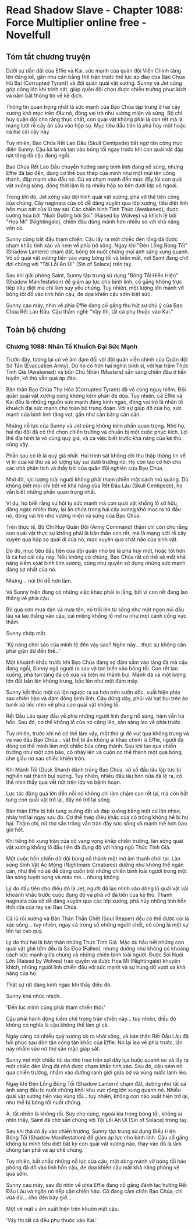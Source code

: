# Read Shadow Slave - Chapter 1088: Force Multiplier online free - Novelfull

## Tóm tắt chương truyện

Dưới sự dẫn dắt của Effie và Kai, sức mạnh của quân đội Viễn Chinh tăng lên đáng kể, gần như cân bằng thế trận trước thế lực áp đảo của Bạo Chúa Hủ Bại (Corrupted Tyrant) và đội quân quái vật xương. Sunny và Jet cũng góp công lớn khi trinh sát, giúp quân đội chọn được chiến trường phục kích và nắm bắt thông tin về kẻ địch.

Thông tin quan trọng nhất là sức mạnh của Bạo Chúa tập trung ở hai cây xương khô mọc trên đầu nó, đóng vai trò như vương miện và sừng. Bộ chỉ huy quân đội cho rằng thực chất, con quái vật không phải là con rết mà là mạng lưới rễ cây ăn sâu vào hộp sọ. Mục tiêu đầu tiên là phá hủy một hoặc cả hai cái cây này.

Tuy nhiên, Bạo Chúa Rết Lao Đầu (Skull Centipede) bất ngờ tấn công trực diện Sunny. Cậu lùi lại và tan vào bóng tối ngay trước khi con quái vật đập nát tảng đá cậu đang ngồi.

Bạo Chúa Rết Lao Đầu chuyển hướng sang binh lính đang nổ súng, nhưng Effie đã lao đến, dùng cơ thể bọc thép của mình như một mũi tên công thành, đập mạnh vào đầu nó. Cú va chạm mạnh đến mức đẩy lùi con quái vật xuống sông, đồng thời làm lộ ra nhiều hộp sọ bên dưới lớp vỏ ngoài.

Trong khi đó, Jet xông vào đội hình quái vật xương, phá vỡ thế tiến công của chúng. Cây naginata của cô dễ dàng xuyên qua lớp xương, tiêu diệt linh hồn mục nát của lũ tay sai. Các chiến binh Tỉnh Thức (Awakened), được cường hóa bởi "Nuôi Dưỡng bởi Sói" (Raised by Wolves) và khích lệ bởi "Họa Mi" (Nightingale), chiến đấu dũng mãnh hơn nhiều so với khả năng vốn có.

Sunny cũng bắt đầu tham chiến. Cậu lấy ra một chiếc đèn lồng đá được chạm khắc tinh xảo và ném về phía bờ sông. Ngay khi "Đèn Lồng Bóng Tối" (Shadow Lantern) chạm đất, bóng tối nuốt chửng mọi ánh sáng xung quanh. Vô số quái vật xương tiến vào vùng bóng tối và biến mất, nơi Saint đang chờ đợi chúng với "Tội Lỗi An Ủi" (Sin of Solace) trên tay.

Sau khi giải phóng Saint, Sunny tập trung sử dụng "Bóng Tối Hiển Hiện" (Shadow Manifestation) để giảm áp lực cho binh lính, cố gắng không trực tiếp tiêu diệt mà chỉ làm suy yếu chúng. Tuy nhiên, một lượng lớn mảnh vỡ bóng tối đổ vào linh hồn cậu, đe dọa khiến cậu sớm kiệt sức.

Sunny cau mày, nhìn về phía Effie đang cố gắng thu hút sự chú ý của Bạo Chúa Rết Lao Đầu. Cậu thầm nghĩ: "Vậy thì, tất cả phụ thuộc vào Kai."

## Toàn bộ chương

### Chương 1088: Nhân Tố Khuếch Đại Sức Mạnh

Trước đây, tương lai có vẻ ảm đạm đối với đội quân viễn chinh của Quân đội Sơ Tán (Evacuation Army). Dù họ có hơn hai nghìn binh sĩ, với hai trăm Thức Tỉnh Giả (Awakened) và bốn Chủ Nhân (Masters) sẵn sàng chiến đấu ở tiền tuyến, kẻ thù vẫn quá áp đảo.

Bản thân Bạo Chúa Tha Hóa (Corrupted Tyrant) đã vô cùng nguy hiểm. Đội quân quái vật xương cũng không kém phần đe dọa. Tuy nhiên, cả Effie và Kai đều là những nguồn sức mạnh đáng kinh ngạc, đóng vai trò là nhân tố khuếch đại sức mạnh cho toàn bộ trung đoàn. Với sự giúp đỡ của họ, sức mạnh của binh lính tăng vọt, gần như cân bằng cán cân.

Những nỗ lực của Sunny và Jet cũng không kém phần quan trọng. Nhờ họ, hai đại đội đã có thể chọn chiến trường và chuẩn bị một cuộc phục kích. Lợi thế địa hình là vô cùng quý giá, và cả việc biết trước khả năng của kẻ thù cũng vậy.

Phần sau có lẽ là quý giá nhất. Hai trinh sát không chỉ thu thập thông tin về vị trí của kẻ thù và số lượng tay sai dưới trướng nó. Họ còn tạo cơ hội cho các nhà phân tích và thầy bói của quân đội nghiên cứu Bạo Chúa.

Nhờ đó, lực lượng loài người không phải tham chiến một cách mù quáng. Dù không biết mọi chi tiết về khả năng của Rết Đầu Lâu (Skull Centipede), họ vẫn biết những phần quan trọng nhất.

Ví dụ, họ biết rằng sự hội tụ sức mạnh mà con quái vật khổng lồ sở hữu, đáng ngạc nhiên thay, lại ẩn chứa trong hai cây xương khô mọc ra từ đầu nó, đóng vai trò như vương miện và sừng của Bạo Chúa.

Trên thực tế, Bộ Chỉ Huy Quân Đội (Army Command) thậm chí còn cho rằng con quái vật thực sự không phải là bản thân con rết, mà là mạng lưới rễ cây xuyên qua hộp sọ quái dị của nó, mọc xuyên qua chất não của sinh vật.

Do đó, mục tiêu đầu tiên của đội quân nhỏ bé là phá hủy một, hoặc tốt hơn là cả hai cái cây này. Nếu không có chúng, Bạo Chúa rất có thể sẽ mất khả năng kiểm soát binh lính xương, cũng như quyền sử dụng những sức mạnh đáng sợ nhất của nó.

Nhưng... nói thì dễ hơn làm.

Và Sunny hiện đang có những việc khác phải lo lắng, bởi vì con rết đang lao thẳng về phía cậu.

Bỏ qua cơn mưa đạn và mưa tên, nó trồi lên từ sông như một ngọn núi đầu lâu và lao thẳng vào cậu, cái miệng khổng lồ mở ra như một cánh cổng vực thẳm.

Sunny chớp mắt.

'Kỹ năng chơi sáo của mình tệ đến vậy sao? Nghe này... thực sự không cần phải giận dữ đến thế...'

Một khoảnh khắc trước khi Bạo Chúa đáng sợ đâm sầm vào tảng đá mà cậu đang ngồi, Sunny ngả người ra sau và tan biến vào bóng tối. Con rết lao xuống, phá tan tảng đá cổ xưa và biến nó thành bụi. Mảnh đá và một lượng lớn đất bắn lên không trung, bốc lên như một đám mây.

Sunny kết thúc một cú lộn ngược ra xa hơn trên sườn dốc, xuất hiện phía sau chiến hào và đám đông binh lính. Cậu đứng dậy, phủi vài hạt bụi trên áo tunik và liếc nhìn về phía con quái vật khổng lồ.

Rết Đầu Lâu quay đầu về phía những người lính đang nổ súng, hàm vẫn há hốc. Sau đó, cơ thể khổng lồ của nó căng lên, sẵn sàng lao về phía trước.

Tuy nhiên, trước khi nó có thể làm vậy, một thứ gì đó vụt qua không trung và va vào đầu Bạo Chúa... vật thể bí ẩn không ai khác chính là Effie, người đã dùng cơ thể mình làm một chiếc búa công thành. Sau khi lao qua chiến trường như một cơn bão, cô nhảy lên và cuộn cơ thể thành một quả bóng, che giấu nó sau chiếc khiên tròn.

Khi Mảnh Tối (Dusk Shard) đánh trúng Bạo Chúa, vô số đầu lâu lập tức bị nghiền nát thành bụi xương. Tuy nhiên, nhiều đầu lâu hơn nữa đã lộ ra, có thể nhìn thấy qua vết nứt trên lớp vỏ bệnh hoạn.

Lực tác động quá lớn đến nỗi nó không chỉ làm chậm con rết lại, mà còn hất tung con quái vật trở lại, đẩy nó trở lại sông.

Bản thân Effie bị hất tung xuống đất và đáp xuống bằng một cú lộn nhào, nhảy trở lại ngay sau đó. Cơ thể thép điêu khắc của cô trông không hề bị hư hại. Thậm chí, nữ thợ săn trông vẫn tràn đầy sức sống và mạnh mẽ hơn bao giờ hết.

Khi tiếng hô xung trận của cô vang vọng khắp chiến trường, làn sóng quái vật xương khổng lồ đầu tiên đã đụng độ với hàng ngũ Thức Tỉnh Giả.

Một cuộc hỗn chiến dữ dội bùng nổ thành một mớ âm thanh chói tai. Làn sóng Sinh Vật Ác Mộng (Nightmare Creatures) dường như không thể ngăn cản, như thể nó sẽ dễ dàng cuốn trôi những chiến binh loài người trong một làn sóng tuyệt vọng và máu me... nhưng không.

Lý do đầu tiên cho điều đó là Jet, người đã lao mình vào dòng lũ quái vật vài khoảnh khắc trước cuộc đụng độ và phá vỡ đà tiến của kẻ thù. Thanh naginata của cô dễ dàng xuyên qua các lớp xương, phá hủy những linh hồn thối rữa của tay sai Bạo Chúa.

Cả lũ rối xương và Bản Thân Thần Chết (Soul Reaper) đều có thể được coi là xác sống... tuy nhiên, ngay cả trong số những người chết, cô cũng là một sự tồn tại cao quý.

Lý do thứ hai là bản thân những Thức Tỉnh Giả. Mặc dù hầu hết những con quái vật ghê tởm đều là Sa Đọa (Fallen), nhưng dường như không có khoảng cách sức mạnh giữa chúng và những chiến binh loài người. Được Sói Nuôi Lớn (Raised by Wolves) trao quyền và được Họa Mi (Nightingale) khuyến khích, những người lính chiến đấu với sức mạnh và sự hung dữ vượt xa khả năng của họ.

Thật sự rất đáng kinh ngạc khi thấy điều đó.

Sunny khẽ nhúc nhích.

'Đến lúc mình cũng phải tham chiến thôi.'

Cậu phải hành động kiềm chế trong trận chiến này... tuy nhiên, điều đó không có nghĩa là cậu không thể làm gì cả.

Ngày càng có nhiều quỷ xương bò ra khỏi sông, và bản thân Rết Đầu Lâu đã hồi phục sau đòn tấn công tàn khốc của Effie. Nó lại lao về phía trước, lần này nhắm vào nữ thợ săn mặc giáp sắt.

Sunny mở một chiếc túi da nhỏ treo trên sợi dây lụa buộc quanh eo và lấy ra một chiếc đèn lồng đá nhỏ được chạm khắc tinh xảo. Sau đó, cậu ném nó qua chiến trường, nhắm vào đường ranh giới giữa bờ và vùng nước lạnh lẽo.

Ngay khi Đèn Lồng Bóng Tối (Shadow Lantern) chạm đất, dường như tất cả ánh sáng đều bị nuốt chửng khỏi khu vực rộng lớn xung quanh nó. Nhiều quái vật xương tiến vào vùng tối... tuy nhiên, không con nào xuất hiện trở lại, như thể bị bóng tối nuốt chửng.

À, tất nhiên là không rồi. Suy cho cùng, ngoài kia trong bóng tối, không ai nhìn thấy, Saint đã chờ sẵn chúng với Tội Lỗi An Ủi (Sin of Solace) trong tay.

Sau khi thả cô ấy vào chiến trường, Sunny tập trung sử dụng Biểu Hiện Bóng Tối (Shadow Manifestation) để giảm áp lực cho binh lính. Cậu cố gắng không tự mình tiêu diệt bất kỳ con quái vật xương nào, thay vào đó là làm chúng tàn phế và áp chế chúng.

Tuy nhiên, bất chấp những nỗ lực của cậu, một dòng mảnh vỡ bóng tối hào phóng đã đổ vào linh hồn cậu, đe dọa khiến cậu mất khả năng phòng vệ quá sớm.

Sunny cau mày, sau đó nhìn về phía Effie đang cố gắng đánh lạc hướng Rết Đầu Lâu và ngăn nó tiếp cận chiến hào. Cô đang cầm chân Bạo Chúa, chỉ vừa đủ... cho đến bây giờ...

Một vẻ mặt u ám xuất hiện trên khuôn mặt cậu.

'Vậy thì tất cả đều phụ thuộc vào Kai.'